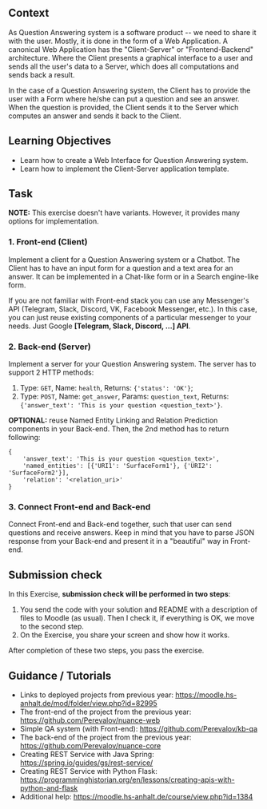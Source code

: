 ## Context

As Question Answering system is a software product -- we need to share it with the user. Mostly, it is done in the form of a Web Application. A canonical Web Application has the "Client-Server" or "Frontend-Backend" architecture. Where the Client presents a graphical interface to a user and sends all the user's data to a Server, which does all computations and sends back a result.

In the case of a Question Answering system, the Client has to provide the user with a Form where he/she can put a question and see an answer. When the question is provided, the Client sends it to the Server which computes an answer and sends it back to the Client.

## Learning Objectives

* Learn how to create a Web Interface for Question Answering system.
* Learn how to implement the Client-Server application template.

## Task

**NOTE:** This exercise doesn't have variants. However, it provides many options for implementation.

### 1. Front-end (Client)

Implement a client for a Question Answering system or a Chatbot. The Client has to have an input form for a question and a text area for an answer. It can be implemented in a Chat-like form or in a Search engine-like form.

If you are not familiar with Front-end stack you can use any Messenger's API (Telegram, Slack, Discord, VK, Facebook Messenger, etc.). In this case, you can just reuse existing components of a particular messenger to your needs. Just Google **[Telegram, Slack, Discord, ...] API**.

### 2. Back-end (Server)

Implement a server for your Question Answering system. The server has to support 2 HTTP methods:

1. Type: `GET`, Name: `health`, Returns: `{'status': 'OK'}`;
2. Type: `POST`, Name: `get_answer`, Params: `question_text`, Returns: `{'answer_text': 'This is your question <question_text>'}`.

**OPTIONAL:** reuse Named Entity Linking and Relation Prediction components in your Back-end. Then, the 2nd method has to return following: 
```
{
    'answer_text': 'This is your question <question_text>',
    'named_entities': [{'URI1': 'SurfaceForm1'}, {'URI2': 'SurfaceForm2'}],
    'relation': '<relation_uri>'
}
```

### 3. Connect Front-end and Back-end

Connect Front-end and Back-end together, such that user can send questions and receive answers. Keep in mind that you have to parse JSON response from your Back-end and present it in a "beautiful" way in Front-end.

## Submission check

In this Exercise, **submission check will be performed in two steps**:
1. You send the code with your solution and README with a description of files to Moodle (as usual). Then I check it, if everything is OK, we move to the second step.
2. On the Exercise, you share your screen and show how it works.

After completion of these two steps, you pass the exercise.

## Guidance / Tutorials

* Links to deployed projects from previous year: https://moodle.hs-anhalt.de/mod/folder/view.php?id=82995
* The front-end of the project from the previous year: https://github.com/Perevalov/nuance-web
* Simple QA system (with Front-end): https://github.com/Perevalov/kb-qa
* The back-end of the project from the previous year: https://github.com/Perevalov/nuance-core
* Creating REST Service with Java Spring: https://spring.io/guides/gs/rest-service/
* Creating REST Service with Python Flask: https://programminghistorian.org/en/lessons/creating-apis-with-python-and-flask
* Additional help: https://moodle.hs-anhalt.de/course/view.php?id=1384
